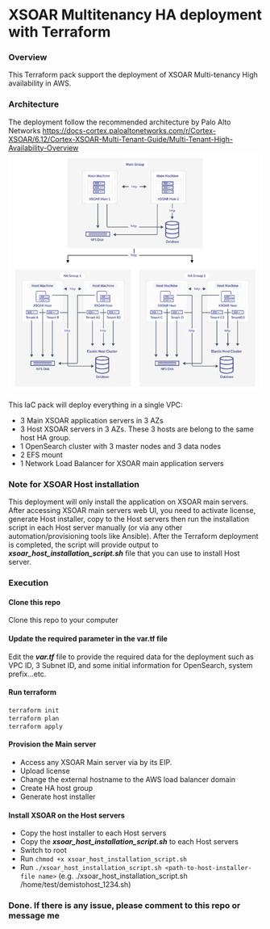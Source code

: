 # XSOAR Multitenancy HA deployment with Terraform

### Overview
This Terraform pack support the deployment of XSOAR Multi-tenancy High availability in AWS. 

### Architecture
The deployment follow the recommended architecture by Palo Alto Networks https://docs-cortex.paloaltonetworks.com/r/Cortex-XSOAR/6.12/Cortex-XSOAR-Multi-Tenant-Guide/Multi-Tenant-High-Availability-Overview
![Alt text](image.png)

This IaC pack will deploy everything in a single VPC:
- 3 Main XSOAR application servers in 3 AZs
- 3 Host XSOAR servers in 3 AZs. These 3 hosts are belong to the same host HA group.
- 1 OpenSearch cluster with 3 master nodes and 3 data nodes
- 2 EFS mount
- 1 Network Load Balancer for XSOAR main application servers

### Note for XSOAR Host installation
This deployment will only install the application on XSOAR main servers. After accessing XSOAR main servers web UI, you need to activate license, generate Host installer, copy to the Host servers then run the installation script in each Host server manually (or via any other automation/provisioning tools like Ansible).
After the Terraform deployment is completed, the script will provide output to ***xsoar_host_installation_script.sh*** file that you can use to install Host server.

### Execution
#### Clone this repo
Clone this repo to your computer
#### Update the required parameter in the var.tf file
Edit the ***var.tf*** file to provide the required data for the deployment such as VPC ID, 3 Subnet ID, and some initial information for OpenSearch, system prefix...etc.
#### Run terraform
```
terraform init
terraform plan
terraform apply
```
#### Provision the Main server
- Access any XSOAR Main server via by its EIP.
- Upload license
- Change the external hostname to the AWS load balancer domain
- Create HA host group
- Generate host installer

#### Install XSOAR on the Host servers
- Copy the host installer to each Host servers
- Copy the ***xsoar_host_installation_script.sh*** to each Host servers 
- Switch to root
- Run `chmod +x xsoar_host_installation_script.sh`
- Run `./xsoar_host_installation_script.sh <path-to-host-installer-file name>` (e.g. ./xsoar_host_installation_script.sh /home/test/demistohost_1234.sh)

### Done. If there is any issue, please comment to this repo or message me

